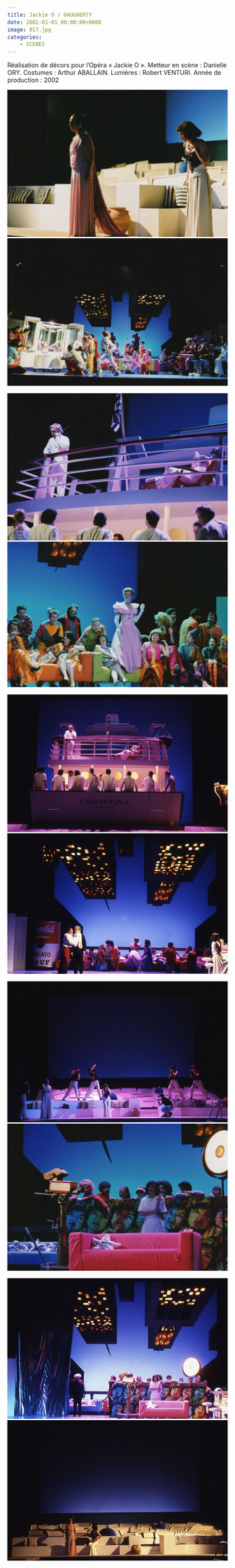 ```yaml
---
title: Jackie O / DAUGHERTY
date: 2002-01-01 00:00:00+0000
image: 017.jpg
categories:
    - SCENES
---
```


Réalisation de décors pour l’Opéra « Jackie O ».
            Metteur en scène : Danielle ORY.
            Costumes : Arthur ABALLAIN.
            Lumières : Robert VENTURI.
            Année de production : 2002

![Image 1](017.jpg) ![Image 2](010.jpg)

![Image 3](013.jpg) ![Image 4](012.jpg)

![Image 5](jackieo-3_0.jpg) ![Image 6](jackieo-6.jpg)

![Image 7](jackieo-4.jpg) ![Image 8](009.jpg)

![Image 9](jackieo-5.jpg) ![Image 10](jackieo-1.jpg)

